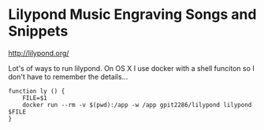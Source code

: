 # Lilypond Music Engraving Songs and Snippets #

<http://lilypond.org/>

Lot's of ways to run lilypond.  On OS X I use docker with a shell funciton so I don't have to remember
the details...

    function ly () {
        FILE=$1
        docker run --rm -v $(pwd):/app -w /app gpit2286/lilypond lilypond $FILE
    }
